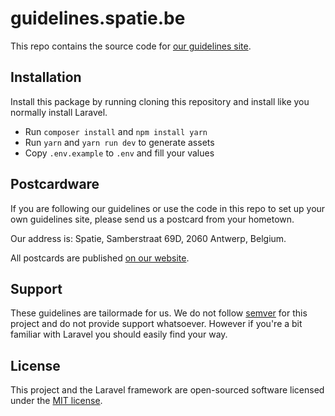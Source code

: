 # guidelines.spatie.be

This repo contains the source code for [our guidelines site](https://guidelines.spatie.be).

## Installation

Install this package by running cloning this repository and install like you normally install Laravel.

- Run `composer install` and `npm install yarn`
- Run `yarn` and `yarn run dev` to generate assets
- Copy `.env.example` to `.env` and fill your values

## Postcardware

If you are following our guidelines or use the code in this repo to set up your own guidelines site, please send us a postcard from your hometown.

Our address is: Spatie, Samberstraat 69D, 2060 Antwerp, Belgium.

All postcards are published [on our website](https://spatie.be/en/opensource/postcards).

## Support
These guidelines are tailormade for us. We do not follow [semver](http://semver.org) for this project and do not provide support whatsoever. However if you're a bit familiar with Laravel you should easily find your way.

## License

This project and the Laravel framework are open-sourced software licensed under the [MIT license](http://opensource.org/licenses/MIT).
